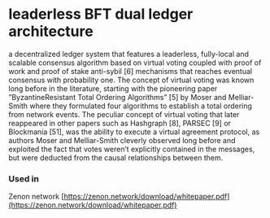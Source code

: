 # leaderless BFT dual ledger architecture

a decentralized ledger system that features a leaderless, fully-local and scalable consensus algorithm based on virtual voting coupled with proof of work and proof of stake anti-sybil \[6\] mechanisms that reaches eventual consensus with probability one. The concept of virtual voting was known long before in the literature, starting with the pioneering paper ”ByzantineResistant Total Ordering Algorithms” \[5\] by Moser and Melliar-Smith where they formulated four algorithms to establish a total ordering from network events. The peculiar concept of virtual voting that later reappeared in other papers such as Hashgraph \[8\], PARSEC \[9\] or Blockmania \[51\], was the ability to execute a virtual agreement protocol, as authors Moser and Melliar-Smith cleverly observed long before and exploited the fact that votes weren’t explicitly contained in the messages, but were deducted from the causal relationships between them. 



### Used in

Zenon network [https://zenon.network/download/whitepaper.pdf](https://zenon.network/download/whitepaper.pdf)

